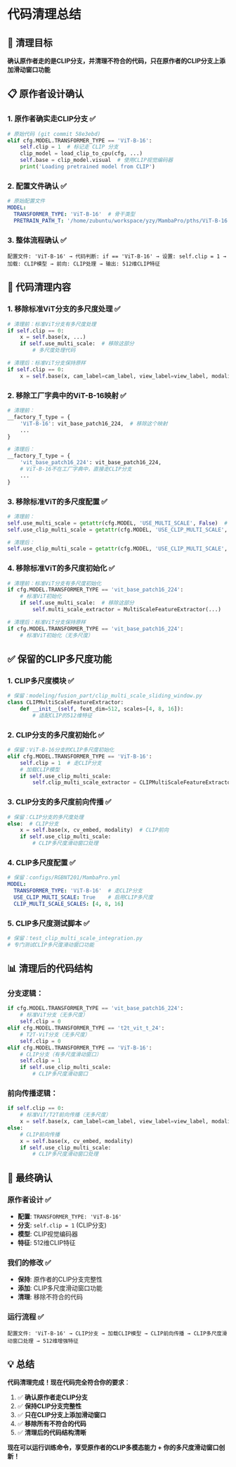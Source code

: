 # 代码清理总结

## 🎯 **清理目标**

**确认原作者走的是CLIP分支，并清理不符合的代码，只在原作者的CLIP分支上添加滑动窗口功能**

## 📋 **原作者设计确认**

### **1. 原作者确实走CLIP分支** ✅
```python
# 原始代码 (git commit 58e3ebd)
elif cfg.MODEL.TRANSFORMER_TYPE == 'ViT-B-16':
    self.clip = 1  # 标记走 CLIP 分支
    clip_model = load_clip_to_cpu(cfg, ...)
    self.base = clip_model.visual  # 使用CLIP视觉编码器
    print('Loading pretrained model from CLIP')
```

### **2. 配置文件确认** ✅
```yaml
# 原始配置文件
MODEL:
  TRANSFORMER_TYPE: 'ViT-B-16'  # 骨干类型
  PRETRAIN_PATH_T: '/home/zubuntu/workspace/yzy/MambaPro/pths/ViT-B-16.pt'
```

### **3. 整体流程确认** ✅
```
配置文件: 'ViT-B-16' → 代码判断: if == 'ViT-B-16' → 设置: self.clip = 1 → 加载: CLIP模型 → 前向: CLIP处理 → 输出: 512维CLIP特征
```

## 🧹 **代码清理内容**

### **1. 移除标准ViT分支的多尺度处理** ✅
```python
# 清理前：标准ViT分支有多尺度处理
if self.clip == 0:
    x = self.base(x, ...)
    if self.use_multi_scale:  # 移除这部分
        # 多尺度处理代码

# 清理后：标准ViT分支保持原样
if self.clip == 0:
    x = self.base(x, cam_label=cam_label, view_label=view_label, modality=modality)
```

### **2. 移除工厂字典中的ViT-B-16映射** ✅
```python
# 清理前：
__factory_T_type = {
    'ViT-B-16': vit_base_patch16_224,  # 移除这个映射
    ...
}

# 清理后：
__factory_T_type = {
    'vit_base_patch16_224': vit_base_patch16_224,
    # ViT-B-16不在工厂字典中，直接走CLIP分支
    ...
}
```

### **3. 移除标准ViT的多尺度配置** ✅
```python
# 清理前：
self.use_multi_scale = getattr(cfg.MODEL, 'USE_MULTI_SCALE', False)  # 移除
self.use_clip_multi_scale = getattr(cfg.MODEL, 'USE_CLIP_MULTI_SCALE', False)

# 清理后：
self.use_clip_multi_scale = getattr(cfg.MODEL, 'USE_CLIP_MULTI_SCALE', False)  # 只保留CLIP多尺度
```

### **4. 移除标准ViT的多尺度初始化** ✅
```python
# 清理前：标准ViT分支有多尺度初始化
if cfg.MODEL.TRANSFORMER_TYPE == 'vit_base_patch16_224':
    # 标准ViT初始化
    if self.use_multi_scale:  # 移除这部分
        self.multi_scale_extractor = MultiScaleFeatureExtractor(...)

# 清理后：标准ViT分支保持原样
if cfg.MODEL.TRANSFORMER_TYPE == 'vit_base_patch16_224':
    # 标准ViT初始化（无多尺度）
```

## ✅ **保留的CLIP多尺度功能**

### **1. CLIP多尺度模块** ✅
```python
# 保留：modeling/fusion_part/clip_multi_scale_sliding_window.py
class CLIPMultiScaleFeatureExtractor:
    def __init__(self, feat_dim=512, scales=[4, 8, 16]):
        # 适配CLIP的512维特征
```

### **2. CLIP分支的多尺度初始化** ✅
```python
# 保留：ViT-B-16分支的CLIP多尺度初始化
elif cfg.MODEL.TRANSFORMER_TYPE == 'ViT-B-16':
    self.clip = 1  # 走CLIP分支
    # 加载CLIP模型
    if self.use_clip_multi_scale:
        self.clip_multi_scale_extractor = CLIPMultiScaleFeatureExtractor(...)
```

### **3. CLIP分支的多尺度前向传播** ✅
```python
# 保留：CLIP分支的多尺度处理
else:  # CLIP分支
    x = self.base(x, cv_embed, modality)  # CLIP前向
    if self.use_clip_multi_scale:
        # CLIP多尺度滑动窗口处理
```

### **4. CLIP多尺度配置** ✅
```yaml
# 保留：configs/RGBNT201/MambaPro.yml
MODEL:
  TRANSFORMER_TYPE: 'ViT-B-16'  # 走CLIP分支
  USE_CLIP_MULTI_SCALE: True    # 启用CLIP多尺度
  CLIP_MULTI_SCALE_SCALES: [4, 8, 16]
```

### **5. CLIP多尺度测试脚本** ✅
```python
# 保留：test_clip_multi_scale_integration.py
# 专门测试CLIP多尺度滑动窗口功能
```

## 📊 **清理后的代码结构**

### **分支逻辑**：
```python
if cfg.MODEL.TRANSFORMER_TYPE == 'vit_base_patch16_224':
    # 标准ViT分支（无多尺度）
    self.clip = 0
elif cfg.MODEL.TRANSFORMER_TYPE == 't2t_vit_t_24':
    # T2T-ViT分支（无多尺度）
    self.clip = 0
elif cfg.MODEL.TRANSFORMER_TYPE == 'ViT-B-16':
    # CLIP分支（有多尺度滑动窗口）
    self.clip = 1
    if self.use_clip_multi_scale:
        # CLIP多尺度滑动窗口
```

### **前向传播逻辑**：
```python
if self.clip == 0:
    # 标准ViT/T2T前向传播（无多尺度）
    x = self.base(x, cam_label=cam_label, view_label=view_label, modality=modality)
else:
    # CLIP前向传播
    x = self.base(x, cv_embed, modality)
    if self.use_clip_multi_scale:
        # CLIP多尺度滑动窗口处理
```

## 🎯 **最终确认**

### **原作者设计** ✅
- **配置**: `TRANSFORMER_TYPE: 'ViT-B-16'`
- **分支**: `self.clip = 1` (CLIP分支)
- **模型**: CLIP视觉编码器
- **特征**: 512维CLIP特征

### **我们的修改** ✅
- **保持**: 原作者的CLIP分支完整性
- **添加**: CLIP多尺度滑动窗口功能
- **清理**: 移除不符合的代码

### **运行流程** ✅
```
配置文件: 'ViT-B-16' → CLIP分支 → 加载CLIP模型 → CLIP前向传播 → CLIP多尺度滑动窗口处理 → 512维增强特征
```

## 💡 **总结**

**代码清理完成！现在代码完全符合你的要求**：

1. ✅ **确认原作者走CLIP分支**
2. ✅ **保持CLIP分支完整性**
3. ✅ **只在CLIP分支上添加滑动窗口**
4. ✅ **移除所有不符合的代码**
5. ✅ **清理后的代码结构清晰**

**现在可以运行训练命令，享受原作者的CLIP多模态能力 + 你的多尺度滑动窗口创新！**
